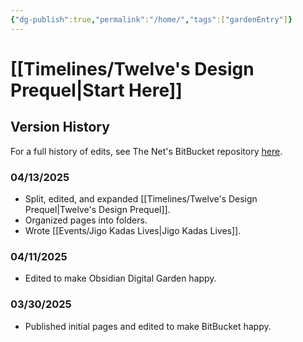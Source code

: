 ```yaml
---
{"dg-publish":true,"permalink":"/home/","tags":["gardenEntry"]}
---
```



# [[Timelines/Twelve's Design Prequel\|Start Here]]

## Version History

For a full history of edits, see The Net's BitBucket repository [here](https://bitbucket.org/silentfuzzle/thenet/wiki/Home).

### 04/13/2025
* Split, edited, and expanded [[Timelines/Twelve's Design Prequel\|Twelve's Design Prequel]].
* Organized pages into folders.
* Wrote [[Events/Jigo Kadas Lives\|Jigo Kadas Lives]].

### 04/11/2025
* Edited to make Obsidian Digital Garden happy.

### 03/30/2025
* Published initial pages and edited to make BitBucket happy.

